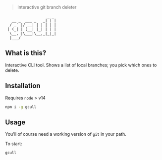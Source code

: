 > Interactive git branch deleter

```text
                   _ _
   __ _  ___ _   _| | |
  / _` |/ __| | | | | |
 | (_| | (__| |_| | | |
  \__, |\___|\__,_|_|_|
  |___/
```
## What is this?
Interactive CLI tool. Shows a list of local branches; you pick which ones to delete.

## Installation

Requires `node` > v14

```bash
npm i -g gcull
```

## Usage

You'll of course need a working version of `git` in your path.

To start:

```bash
gcull
```
